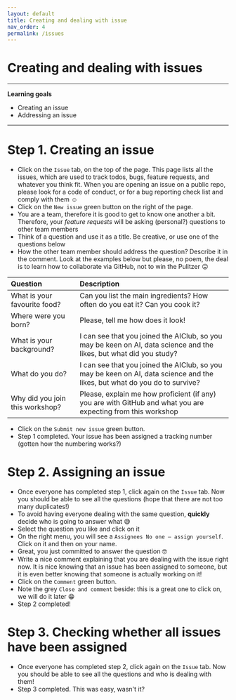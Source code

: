 ```yaml
---
layout: default
title: Creating and dealing with issue
nav_order: 4
permalink: /issues
---
```


# Creating and dealing with issues

---
**Learning goals**

* Creating an issue
* Addressing an issue

---


# Step 1. Creating an issue

* Click on the `Issue` tab, on the top of the page. This page lists all the issues, which are used to track todos, bugs, feature requests, and whatever you think fit. When you are opening an issue on a public repo, please look for a code of conduct, or for a bug reporting check list and comply with them  :relaxed: 
* Click on the `New issue` green button on the right of the page.
* You are a team, therefore it is good to get to know one another a bit. Therefore, your *feature requests* will be asking (personal?) questions to  other team members
* Think of a question and use it as a title. Be creative, or use one of the questions below
* How the other team member should address the question? Describe it in the comment. Look at the examples below but please, no poem, the deal is to learn how to collaborate via GitHub, not to win the Pulitzer :stuck_out_tongue:

|  Question | Description  |
|:---|:---|
| What is your favourite food?  | Can you list the main ingredients? How often do you eat it? Can you cook it?  | 
| Where were you born? | Please, tell me how does it look!  | 
| What is your background? | I can see that you joined the AIClub, so you may be keen on AI, data science and the likes, but what did you study? |
| What do you do? | I can see that you joined the AIClub, so you may be keen on AI, data science and the likes, but what do you do to survive? |
| Why did you join this workshop?  |  Please, explain me how proficient (if any) you are with GitHub and what you are expecting from this workshop  | 

* Click on the `Submit new issue` green button.
* Step 1 completed. Your issue has been assigned a tracking number (gotten how the numbering works?)


# Step 2. Assigning an issue

* Once everyone has completed step 1, click again on the `Issue` tab. Now you should be able to see all the questions (hope that there are not too many duplicates!)
* To avoid having everyone dealing with the same question, **quickly** decide who is going to answer what :sweat_smile:
* Select the question you like and click on it
* On the right menu, you will see a `Assignees No one — assign yourself`. Click on it and then on your name.
* Great, you just committed to answer the question :nerd_face:
* Write a nice comment explaining that you are dealing with the issue right now. It is nice knowing that an issue has been assigned to someone, but it is even better knowing that someone is actually working on it!
* Click on the `Comment` green button. 
* Note the grey `Close and comment` beside: this is a great one to click on, we will do it later :grin:
* Step 2 completed!


# Step 3. Checking whether all issues have been assigned

* Once everyone has completed step 2, click again on the `Issue` tab. Now you should be able to see all the questions and who is dealing with them!
* Step 3 completed. This was easy, wasn't it?


